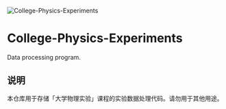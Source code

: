 ![College-Physics-Experiments](https://socialify.git.ci/CongJyu/College-Physics-Experiments/image?description=1&font=Bitter&forks=1&issues=1&language=1&name=1&owner=1&pattern=Circuit%20Board&pulls=1&stargazers=1&theme=Light)

# College-Physics-Experiments

Data processing program.

## 说明

本仓库用于存储「大学物理实验」课程的实验数据处理代码。请勿用于其他用途。

